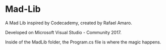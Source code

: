 # Mad-Lib

A Mad Lib inspired by Codecademy, created by Rafael Amaro.

Developed on Microsoft Visual Studio - Community 2017.

Inside of the MadLib folder, the Program.cs file is where the magic happens.
